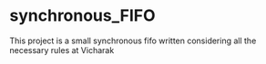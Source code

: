 # synchronous_FIFO
This project is a small synchronous fifo written considering all the necessary rules at Vicharak
